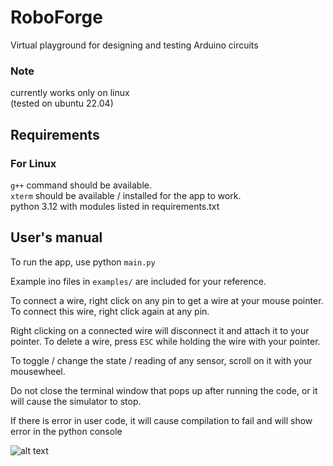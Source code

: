 # RoboForge
Virtual playground for designing and testing Arduino circuits  

### Note
currently works only on linux  
(tested on ubuntu 22.04)

## Requirements
### For Linux
```g++``` command should be available.  
```xterm``` should be available / installed for the app to work.  
python 3.12 with modules listed in requirements.txt

## User's manual
To run the app, use python ```main.py``` 

Example ino files in ```examples/``` are included for your reference.
  
To connect a wire, right click on any pin to get a wire at your mouse pointer. To connect this wire, right click again at any pin.  

Right clicking on a connected wire will disconnect it and attach it to your pointer. To delete a wire, press ```ESC``` while holding the wire with your pointer.  
  
To toggle / change the state / reading of any sensor, scroll on it with your mousewheel.  

Do not close the terminal window that pops up after running the code, or it will cause the simulator to stop.

If there is error in user code, it will cause compilation to fail and will show error in the python console  

![alt text](https://github.com/sdswoc/robo-forge/blob/master/assets/example.png?raw=true)

